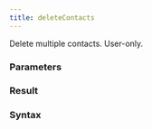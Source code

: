```yaml
---
title: deleteContacts
---
```


Delete multiple contacts. User-only.


### Parameters 



### Result 



### Syntax






